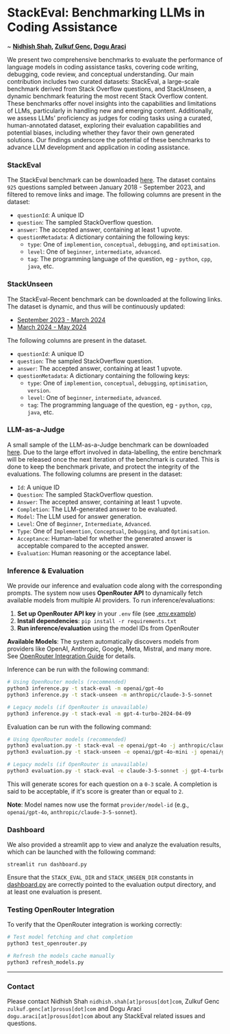# StackEval: Benchmarking LLMs in Coding Assistance
~ **[Nidhish Shah](https://www.linkedin.com/in/nidhish-s-shah/), [Zulkuf Genc](https://www.linkedin.com/in/zulkufgenc/), [Dogu Araci](https://www.linkedin.com/in/dogutanaraci5522b5a3/)**

We present two comprehensive benchmarks to evaluate the performance of language models in coding assistance tasks, covering code writing, debugging, code review, and conceptual understanding. Our main contribution includes two curated datasets: StackEval, a large-scale benchmark derived from Stack Overflow questions, and StackUnseen, a dynamic benchmark featuring the most recent Stack Overflow content. These benchmarks offer novel insights into the capabilities and limitations of LLMs, particularly in handling new and emerging content. Additionally, we assess LLMs' proficiency as judges for coding tasks using a curated, human-annotated dataset, exploring their evaluation capabilities and potential biases, including whether they favor their own generated solutions. Our findings underscore the potential of these benchmarks to advance LLM development and application in coding assistance.

### StackEval
The StackEval benchmark can be downloaded [here](./data/stack-eval.jsonl). The dataset contains `925` questions sampled between January 2018 - September 2023, and filtered to remove links and image. The following columns are present in the dataset:
- `questionId`: A unique ID
- `question`: The sampled StackOverflow question.
- `answer`: The accepted answer, containing at least 1 upvote.
- `questionMetadata`: A dictionary containing the following keys:
    - `type`: One of `implemention`, `conceptual`, `debugging`, and `optimisation`.
    - `level`: One of `beginner`, `intermediate`, `advanced`.
    - `tag`: The programming language of the question, eg - `python`, `cpp`, `java`, etc.

### StackUnseen
The StackEval-Recent benchmark can be downloaded at the following links. The dataset is dynamic, and thus will be continuously updated:
- [September 2023 - March 2024](./data/stack-unseen-1.jsonl)
- [March 2024 - May 2024](./data/stack-unseen-2.jsonl)

The following columns are present in the dataset.
- `questionId`: A unique ID
- `question`: The sampled StackOverflow question.
- `answer`: The accepted answer, containing at least 1 upvote.
- `questionMetadata`: A dictionary containing the following keys:
    - `type`: One of `implemention`, `conceptual`, `debugging`, `optimisation`, `version`.
    - `level`: One of `beginner`, `intermediate`, `advanced`.
    - `tag`: The programming language of the question, eg - `python`, `cpp`, `java`, etc.

### LLM-as-a-Judge
A small sample of the LLM-as-a-Judge benchmark can be downloaded [here](./data/llm-as-judge.jsonl). Due to the large effort involved in data-labelling, the entire benchmark will be released once the next iteration of the benchmark is curated. This is done to keep the benchmark private, and protect the integrity of the evaluations. The following columns are present in the dataset:
- `Id`: A unique ID
- `Question`: The sampled StackOverflow question.
- `Answer`: The accepted answer, containing at least 1 upvote.
- `Completion`: The LLM-generated answer to be evaluated.
- `Model`: The LLM used for answer generation.
- `Level`: One of `Beginner`, `Intermediate`, `Advanced`.
- `Type`: One of `Implemention`, `Conceptual`, `Debugging`, and `Optimisation`.
- `Acceptance`: Human-label for whether the generated answer is acceptable compared to the accepted answer.
- `Evaluation`: Human reasoning or the acceptance label.

### Inference & Evaluation
We provide our inference and evaluation code along with the corresponding prompts. The system now uses **OpenRouter API** to dynamically fetch available models from multiple AI providers. To run inference/evaluations:

1. **Set up OpenRouter API key** in your `.env` file (see [.env.example](.env.example))
2. **Install dependencies**: `pip install -r requirements.txt`
3. **Run inference/evaluation** using the model IDs from OpenRouter

**Available Models**: The system automatically discovers models from providers like OpenAI, Anthropic, Google, Meta, Mistral, and many more. See [OpenRouter Integration Guide](OPENROUTER_README.md) for details.

Inference can be run with the following command:
```bash
# Using OpenRouter models (recommended)
python3 inference.py -t stack-eval -m openai/gpt-4o
python3 inference.py -t stack-unseen -m anthropic/claude-3-5-sonnet

# Legacy models (if OpenRouter is unavailable)
python3 inference.py -t stack-eval -m gpt-4-turbo-2024-04-09
```

Evaluation can be run with the following command:
```bash
# Using OpenRouter models (recommended)
python3 evaluation.py -t stack-eval -e openai/gpt-4o -j anthropic/claude-3-5-sonnet -p eval-cot-ref
python3 evaluation.py -t stack-unseen -e openai/gpt-4o-mini -j openai/gpt-4o -p eval-cot-ref

# Legacy models (if OpenRouter is unavailable)
python3 evaluation.py -t stack-eval -e claude-3-5-sonnet -j gpt-4-turbo-2024-04-09 -p eval-cot-ref
```

This will generate scores for each question on a `0-3` scale. A completion is said to be acceptable, if it's score is greater than or equal to `2`.

**Note**: Model names now use the format `provider/model-id` (e.g., `openai/gpt-4o`, `anthropic/claude-3-5-sonnet`).

### Dashboard
We also provided a streamlit app to view and analyze the evaluation results, which can be launched with the following command:
```
streamlit run dashboard.py
```
Ensure that the `STACK_EVAL_DIR` and `STACK_UNSEEN_DIR` constants in [dashboard.py](./dashboard.py) are correctly pointed to the evaluation output directory, and at least one evaluation is present.

### Testing OpenRouter Integration
To verify that the OpenRouter integration is working correctly:
```bash
# Test model fetching and chat completion
python3 test_openrouter.py

# Refresh the models cache manually
python3 refresh_models.py
```

---

### Contact

Please contact Nidhish Shah `nidhish.shah[at]prosus[dot]com`, Zulkuf Genc `zulkuf.genc[at]prosus[dot]com` and Dogu Araci `dogu.araci[at]prosus[dot]com` about any StackEval related issues and questions.
